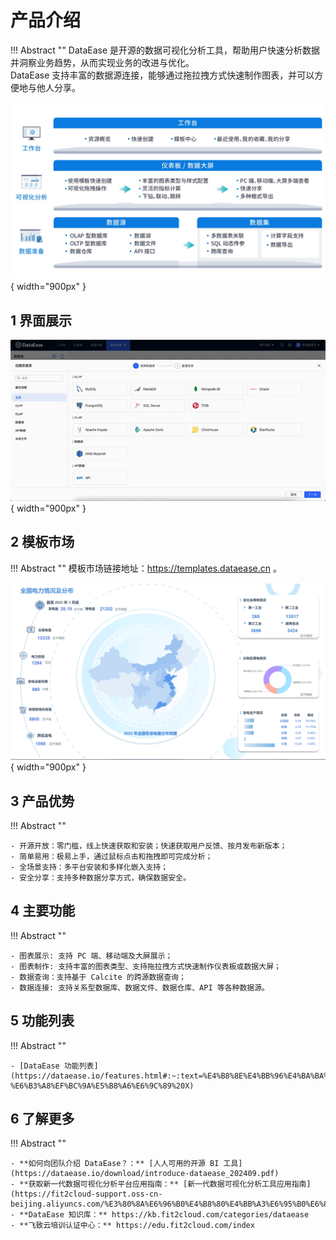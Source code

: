 # 产品介绍

!!! Abstract ""
    DataEase 是开源的数据可视化分析工具，帮助用户快速分析数据并洞察业务趋势，从而实现业务的改进与优化。  
    DataEase 支持丰富的数据源连接，能够通过拖拉拽方式快速制作图表，并可以方便地与他人分享。

![功能架构图](./newimg/product_acceptance/功能架构图.jpg){ width="900px" }


## 1 界面展示

![功能架构图](./newimg/product_acceptance/2.0界面.gif){ width="900px" }

## 2 模板市场

!!! Abstract ""
    模板市场链接地址：https://templates.dataease.cn 。

![功能架构图](./newimg/product_acceptance/模板市场.gif){ width="900px" }

## 3 产品优势

!!! Abstract ""

    - 开源开放：零门槛，线上快速获取和安装；快速获取用户反馈、按月发布新版本；
    - 简单易用：极易上手，通过鼠标点击和拖拽即可完成分析；
    - 全场景支持：多平台安装和多样化嵌入支持；
    - 安全分享：支持多种数据分享方式，确保数据安全。

## 4 主要功能

!!! Abstract ""

    - 图表展示: 支持 PC 端、移动端及大屏展示；
    - 图表制作: 支持丰富的图表类型、支持拖拉拽方式快速制作仪表板或数据大屏；
    - 数据查询：支持基于 Calcite 的跨源数据查询；
    - 数据连接: 支持关系型数据库、数据文件、数据仓库、API 等各种数据源。


## 5 功能列表

!!! Abstract ""

    - [DataEase 功能列表](https://dataease.io/features.html#:~:text=%E4%B8%8E%E4%BB%96%E4%BA%BA%E5%88%86%E4%BA%AB%E3%80%82-,%E5%8A%9F%E8%83%BD%E5%88%97%E8%A1%A8,-%E6%B3%A8%EF%BC%9A%E5%B8%A6%E6%9C%89%20X)

## 6 了解更多 

!!! Abstract ""

    - **如何向团队介绍 DataEase？：** [人人可用的开源 BI 工具](https://dataease.io/download/introduce-dataease_202409.pdf)
    - **获取新一代数据可视化分析平台应用指南：** [新一代数据可视化分析工具应用指南](https://fit2cloud-support.oss-cn-beijing.aliyuncs.com/%E3%80%8A%E6%96%B0%E4%B8%80%E4%BB%A3%E6%95%B0%E6%8D%AE%E5%8F%AF%E8%A7%86%E5%8C%96%E5%88%86%E6%9E%90%E5%B7%A5%E5%85%B7%E5%BA%94%E7%94%A8%E6%8C%87%E5%8D%97%E3%80%8B%EF%BC%88DataEase%E7%BC%96%E8%91%97%EF%BC%89.pdf)
    - **DataEase 知识库：** https://kb.fit2cloud.com/categories/dataease
    - **飞致云培训认证中心：** https://edu.fit2cloud.com/index 